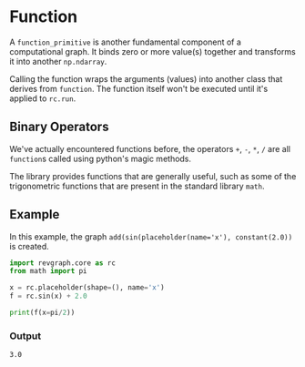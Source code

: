 # Function

A `function_primitive` is another fundamental component of a computational
graph. It binds zero or more value(s) together and transforms it into another
`np.ndarray`.

Calling the function wraps the arguments (values) into another class that 
derives from `function`. The function itself won't be executed until it's 
applied to `rc.run`.

## Binary Operators

We've actually encountered functions before, the operators `+`, `-`, `*`, `/`
are all `function`s called using python's magic methods.

The library provides functions that are generally useful, such as some of the 
trigonometric functions that are present in the standard library `math`.

## Example

In this example, the graph `add(sin(placeholder(name='x'), constant(2.0))` is 
created.

```python
import revgraph.core as rc
from math import pi

x = rc.placeholder(shape=(), name='x')
f = rc.sin(x) + 2.0

print(f(x=pi/2))
```

### Output
```text
3.0
```
